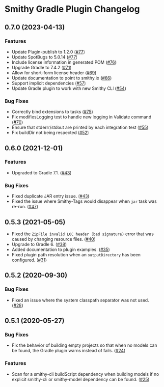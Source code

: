 # Smithy Gradle Plugin Changelog

## 0.7.0 (2023-04-13)

### Features
* Update Plugin-publish to 1.2.0 ([#77](https://github.com/awslabs/smithy-gradle-plugin/pull/77))
* Update SpotBugs to 5.0.14 ([#77](https://github.com/awslabs/smithy-gradle-plugin/pull/77))
* Include license information in generated POM ([#76](https://github.com/awslabs/smithy-gradle-plugin/pull/76))
* Upgrade Gradle to 7.4.2 ([#71](https://github.com/awslabs/smithy-gradle-plugin/pull/71))
* Allow for short-form license header ([#69](https://github.com/awslabs/smithy-gradle-plugin/pull/69))
* Update documentation to point to smithy.io ([#66](https://github.com/awslabs/smithy-gradle-plugin/pull/66))
* Support implicit dependencies ([#57](https://github.com/awslabs/smithy-gradle-plugin/pull/57))
* Update Gradle plugin to work with new Smithy CLI ([#54](https://github.com/awslabs/smithy-gradle-plugin/pull/54))

### Bug Fixes

* Correctly bind extensions to tasks ([#75](https://github.com/awslabs/smithy-gradle-plugin/pull/75))
* Fix modifiesLogging test to handle new logging in Validate command ([#70](https://github.com/awslabs/smithy-gradle-plugin/pull/70))
* Ensure that stderrr/stdout are printed by each integration test ([#55](https://github.com/awslabs/smithy-gradle-plugin/pull/55))
* Fix buildDir not being respected ([#52](https://github.com/awslabs/smithy-gradle-plugin/pull/52))

## 0.6.0 (2021-12-01)

### Features

* Upgraded to Gradle 7.1. ([#43](https://github.com/awslabs/smithy-gradle-plugin/pull/43))

### Bug Fixes

* Fixed duplicate JAR entry issue. ([#43](https://github.com/awslabs/smithy-gradle-plugin/pull/43))
* Fixed the issue where Smithy-Tags would disappear when `jar` task was re-run. ([#47](https://github.com/awslabs/smithy-gradle-plugin/pull/47))

## 0.5.3 (2021-05-05)

* Fixed the `ZipFile invalid LOC header (bad signature)` error that was caused by
  changing resource files. ([#40](https://github.com/awslabs/smithy-gradle-plugin/pull/40))
* Upgrade to Gradle 6. ([#38](https://github.com/awslabs/smithy-gradle-plugin/pull/38))
* Added documentation to plugin examples. ([#35](https://github.com/awslabs/smithy-gradle-plugin/pull/35))
* Fixed plugin path resolution when an `outputDirectory` has been configured.
  ([#31](https://github.com/awslabs/smithy-gradle-plugin/pull/31))

## 0.5.2 (2020-09-30)

### Bug Fixes

* Fixed an issue where the system classpath separator was not used. ([#28](https://github.com/awslabs/smithy-gradle-plugin/pull/28))

## 0.5.1 (2020-05-27)

### Bug Fixes

* Fix the behavior of building empty projects so that when no models can be
  found, the Gradle plugin warns instead of fails. ([#24](https://github.com/awslabs/smithy-gradle-plugin/pull/24))
  
### Features

* Scan for a smithy-cli buildScript dependency when building models if no explicit
  smithy-cli or smithy-model dependency can be found. ([#25](https://github.com/awslabs/smithy-gradle-plugin/pull/25))
